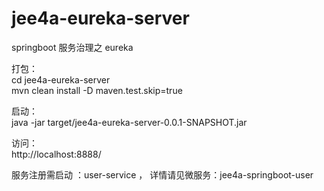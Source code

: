 # jee4a-eureka-server

springboot 服务治理之 eureka<br>


打包：<br>
cd jee4a-eureka-server<br>
mvn clean install -D maven.test.skip=true<br>

启动：<br>
java -jar target/jee4a-eureka-server-0.0.1-SNAPSHOT.jar<br>

访问：<br>
http://localhost:8888/<br>


服务注册需启动 ：user-service   ， 详情请见微服务：jee4a-springboot-user
